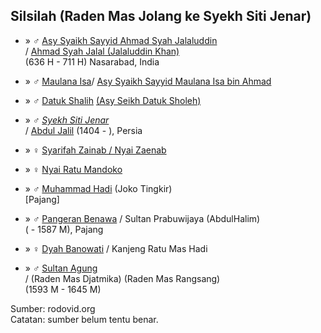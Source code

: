 ## Silsilah (Raden Mas Jolang ke Syekh Siti Jenar)

*	» ♂ [Asy Syaikh Sayyid Ahmad Syah Jalaluddin][359646]
	<br/>/ [Ahmad Syah Jalal (Jalaluddin Khan)][364832]
	<br/>(636 H - 711 H) Nasarabad, India

*	» ♂ [Maulana Isa][321048]/ [Asy Syaikh Sayyid Maulana Isa bin Ahmad][660336]

*	» ♂ [Datuk Shalih][388403] [(Asy Seikh Datuk Sholeh)][861003]

*	» ♂ *[Syekh Siti Jenar][388405]*
	<br/>/ [Abdul Jalil][851249] (1404 - ), Persia

*	» ♀ [Syarifah Zainab / Nyai Zaenab][391484]

*	» ♀ [Nyai Ratu Mandoko][391483]

*	» ♂ [Muhammad Hadi][26353] (Joko Tingkir)
	<br/>[Pajang]

*	» ♂ [Pangeran Benawa][332044] / Sultan Prabuwijaya (AbdulHalim)
	<br/>( - 1587 M), Pajang

*	» ♀ [Dyah Banowati][26383] / Kanjeng Ratu Mas Hadi 

*	» ♂ [Sultan Agung][26069]
	<br/>/ (Raden Mas Djatmika) (Raden Mas Rangsang)
	<br/>(1593 M - 1645 M)

Sumber: rodovid.org<br/>
Catatan: sumber belum tentu benar.

[359646]: http://id.rodovid.org/wk/Orang:359646
[364832]: http://id.rodovid.org/wk/Orang:364832

[660336]: http://id.rodovid.org/wk/Orang:660336
[321048]: http://id.rodovid.org/wk/Orang:321048

[861003]: http://id.rodovid.org/wk/Orang:861003
[388403]: http://id.rodovid.org/wk/Orang:388403

[851249]: http://id.rodovid.org/wk/Orang:851249
[388405]: http://id.rodovid.org/wk/Orang:388405

[391484]: http://id.rodovid.org/wk/Orang:391484
[391483]: http://id.rodovid.org/wk/Orang:391483

[26353]: http://id.rodovid.org/wk/Orang:26353

[332044]: http://id.rodovid.org/wk/Orang:332044
[26383]: http://id.rodovid.org/wk/Orang:26383
[26069]: http://id.rodovid.org/wk/Orang:26069


